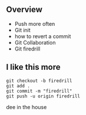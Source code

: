 ## Overview
* Push more often
* Git init
* how to revert a commit
* Git Collaboration
* Git firedrill



## I like this more
```
git checkout -b firedrill
git add .
git commit -m "firedrill"
git push -u origin firedrill
```

dee in the house